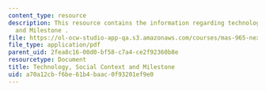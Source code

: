 ```yaml
---
content_type: resource
description: This resource contains the information regarding technology, Social Context.
  and Milestone .
file: https://ol-ocw-studio-app-qa.s3.amazonaws.com/courses/mas-965-nextlab-i-designing-mobile-technologies-for-the-next-billion-users-fall-2008/a70a12cbf6be61b4baac0f93201ef9e0_MITMAS_965F08_Lec07_social.pdf
file_type: application/pdf
parent_uid: 2fea8c16-00d0-bf58-c7a4-ce2f92360b8e
resourcetype: Document
title: Technology, Social Context and Milestone
uid: a70a12cb-f6be-61b4-baac-0f93201ef9e0
---
```

